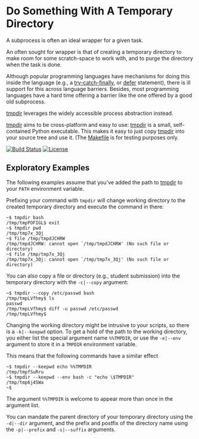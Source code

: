 # Do Something With A Temporary Directory

A subprocess is often an ideal wrapper for a given task.

An often sought for wrapper is that of creating a temporary directory to make
room for some scratch-space to work with, and to purge the directory when the
task is done.

Although popular programming languages have mechanisms for doing this inside
the language (e.g., a
[try-catch-finally](https://en.wikipedia.org/w/index.php?title=Exception_handling_syntax&oldid=736583603),
or
[defer](https://web.archive.org/web/20160419202839/http://blog.golang.org/defer-panic-and-recover)
statement), there is ill support for this across language barriers. Besides,
most programming languages have a hard time offering a barrier like the one
offered by a good old subprocess.

[tmpdir](tmpdir) leverages the widely accessible process abstraction instead.

[tmpdir](tmpdir) aims to be cross-platform and easy to use: [tmpdir](tmpdir) is
a small, self-contained Python executable. This makes it easy to just copy
[tmpdir](tmpdir) into your source tree and use it. (The [Makefile](Makefile) is
for testing purposes only.

[![Build Status](https://travis-ci.org/oleks/tmpdir.svg?branch=master)](https://travis-ci.org/oleks/tmpdir)
[![License](https://img.shields.io/badge/license-MIT-blue.svg)](https://github.com/oleks/tmpdir/blob/master/tmpdir)

## Exploratory Examples

The following examples assume that you've added the path to [tmpdir](tmpdir) to
your `PATH` environment variable.

Prefixing your command with `tmpdir` will change working directory to the
created temporary directory and execute the command in there:

```
~$ tmpdir bash
/tmp/tmpPOFIGL$ exit
~$ tmpdir pwd
/tmp/tmp7x_3Qj
~$ file /tmp/tmpdJCHRW
/tmp/tmpdJCHRW: cannot open `/tmp/tmpdJCHRW' (No such file or directory)
~$ file /tmp/tmp7x_3Qj
/tmp/tmp7x_3Qj: cannot open `/tmp/tmp7x_3Qj' (No such file or directory)
```

You can also copy a file or directory (e.g., student submission) into the temporary
directory with the `-c|--copy` argument:

```
~$ tmpdir --copy /etc/passwd bash
/tmp/tmpLVfhmy$ ls
passwd
/tmp/tmpLVfhmy$ diff -u passwd /etc/passwd
/tmp/tmpLVfhmy$
```

Changing the working directory might be intrusive to your scripts, so there is
a `-k|--keepwd` option. To get a hold of the path to the working directory, you
either list the special argument name `%%TMPDIR`, or use the `-e|--env`
argument to store it in a `TMPDIR` environment variable.

This means that the following commands have a similar effect

```
~$ tmpdir --keepwd echo %%TMPDIR
/tmp/tmpfSuRru
~$ tmpdir --keepwd --env bash -c "echo \$TMPDIR"
/tmp/tmp6j4SWa
~$
```

The argument `%%TMPDIR` is welcome to appear more than once in the argument
list.

You can mandate the parent directory of your temporary directory using the
`-d|--dir` argument, and the prefix and postfix of the directory name using the
`-p|--prefix` and `-s|--suffix` arguments.
